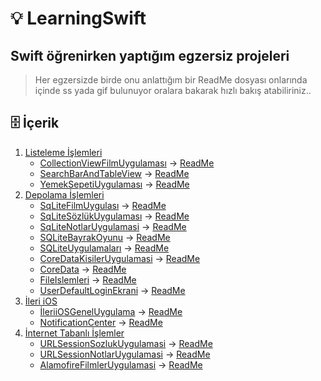 # 💡 LearningSwift
## Swift öğrenirken yaptığım egzersiz projeleri
> Her egzersizde birde onu anlattığım bir ReadMe dosyası onlarında içinde ss yada gif bulunuyor oralara bakarak hızlı bakış atabiliriniz..



## 🗄 İçerik

1. [Listeleme İşlemleri](https://github.com/yasinozmeen/LearningSwift/tree/main/1-Listelemeİşlemleri)
	- [CollectionViewFilmUygulaması](https://github.com/yasinozmeen/LearningSwift/blob/main/1-Listelemeİşlemleri/√CollectionViewFilmUygulamasi) -> [ReadMe](https://github.com/yasinozmeen/LearningSwift/blob/main/1-Listelemeİşlemleri/√CollectionViewFilmUygulamasi/40README.md)
	- [SearchBarAndTableView](https://github.com/yasinozmeen/LearningSwift/blob/main/1-Listelemeİşlemleri/√SearchBarANDTableView) -> [ReadMe](https://github.com/yasinozmeen/LearningSwift/blob/main/1-Listelemeİşlemleri/√SearchBarANDTableView/41readME.md)
	- [YemekSepetiUygulaması](https://github.com/yasinozmeen/LearningSwift/blob/main/1-Listelemeİşlemleri/√YemekSepetiUygulaması) -> [ReadMe](https://github.com/yasinozmeen/LearningSwift/blob/main/1-Listelemeİşlemleri/√YemekSepetiUygulaması/37ReadME.md)
2. [Depolama İşlemleri](https://github.com/yasinozmeen/LearningSwift/blob/main/2-Depolamaİşlemleri)
	- [SqLiteFilmUygulası](https://github.com/yasinozmeen/LearningSwift/tree/main/2-Depolamaİşlemleri/FilmUygulaması) -> [ReadMe](https://github.com/yasinozmeen/LearningSwift/blob/main/2-Depolamaİşlemleri/FilmUygulaması/readMe.md)
	- [SqLiteSözlükUygulaması](https://github.com/yasinozmeen/LearningSwift/blob/main/2-Depolamaİşlemleri/SozlukUygulaması) -> [ReadMe](https://github.com/yasinozmeen/LearningSwift/blob/main/2-Depolamaİşlemleri/SozlukUygulaması/readMe.md)	
	- [SqLiteNotlarUygulamasi](https://github.com/yasinozmeen/LearningSwift/blob/main/2-Depolamaİşlemleri/notUygulamasi) -> [ReadMe](https://github.com/yasinozmeen/LearningSwift/blob/main/2-Depolamaİşlemleri/notUygulamasi/readMe.md)
	- [SQLiteBayrakOyunu](https://github.com/yasinozmeen/LearningSwift/blob/main/2-Depolamaİşlemleri/√BayrakUygulamasi) -> [ReadMe](https://github.com/yasinozmeen/LearningSwift/blob/main/2-Depolamaİşlemleri/√BayrakUygulamasi/47readMe.md)
	- [SQLiteUygulamaları](https://github.com/yasinozmeen/LearningSwift/blob/main/2-Depolamaİşlemleri/√SQLiteUygulamalari) -> [ReadMe](https://github.com/yasinozmeen/LearningSwift/blob/main/2-Depolamaİşlemleri/√SQLiteUygulamalari/46ReadME.md)
	- [CoreDataKisilerUygulamasi](https://github.com/yasinozmeen/LearningSwift/blob/main/2-Depolamaİşlemleri/√CoreDataKisilerUygulaması) -> [ReadMe](https://github.com/yasinozmeen/LearningSwift/blob/main/2-Depolamaİşlemleri/√CoreDataKisilerUygulaması/45ReadMe.md)
	- [CoreData](https://github.com/yasinozmeen/LearningSwift/tree/main/2-Depolamaİşlemleri/√ToDoFilm) -> [ReadMe](https://github.com/yasinozmeen/LearningSwift/blob/main/2-Depolamaİşlemleri/√ToDoFilm/ReadMe.md)
	- [FileIslemleri](https://github.com/yasinozmeen/LearningSwift/blob/main/2-Depolamaİşlemleri/√FileIslemleri) -> [ReadMe](https://github.com/yasinozmeen/LearningSwift/blob/main/2-Depolamaİşlemleri/√FileIslemleri/44ReadMe.md)
	- [UserDefaultLoginEkrani](https://github.com/yasinozmeen/LearningSwift/blob/main/2-Depolamaİşlemleri/√LoginEkraniUserDefault) -> [ReadMe](https://github.com/yasinozmeen/LearningSwift/blob/main/2-Depolamaİşlemleri/√LoginEkraniUserDefault/43readMe.md)
3. [İleri iOS](https://github.com/yasinozmeen/LearningSwift/blob/main/3-İleriIOS)
	- [İleriiOSGenelUygulama](https://github.com/yasinozmeen/LearningSwift/blob/main/3-İleriIOS/IleriiOSGenelUygulama) -> [ReadMe](https://github.com/yasinozmeen/LearningSwift/blob/main/3-İleriIOS/IleriiOSGenelUygulama/readMe.md)
	- [NotificationCenter](https://github.com/yasinozmeen/LearningSwift/blob/main/3-İleriIOS/NotificationCenterGiris) -> [ReadMe](https://github.com/yasinozmeen/LearningSwift/blob/main/3-İleriIOS/NotificationCenterGiris/README.md)
4. [İnternet Tabanlı İşlemler](https://github.com/yasinozmeen/LearningSwift/blob/main/4-InternetTabanliIslemler)
	- [URLSessionSozlukUygulamasi](https://github.com/yasinozmeen/LearningSwift/blob/main/4-InternetTabanliIslemler/URLSessionSozlukUygulamasi) -> [ReadMe](https://github.com/yasinozmeen/LearningSwift/blob/main/4-InternetTabanliIslemler/URLSessionSozlukUygulamasi/README.md)
	- [URLSessionNotlarUygulamasi](https://github.com/yasinozmeen/LearningSwift/blob/main/4-InternetTabanliIslemler/URLSessionNotlarUygulamasi) -> [ReadMe](https://github.com/yasinozmeen/LearningSwift/blob/main/4-InternetTabanliIslemler/URLSessionNotlarUygulamasi/README.md)
	- [AlamofireFilmlerUygulamasi](https://github.com/yasinozmeen/LearningSwift/blob/main/4-InternetTabanliIslemler/AlamofireFilmlerUygulaması) -> [ReadMe](https://github.com/yasinozmeen/LearningSwift/blob/main/4-InternetTabanliIslemler/AlamofireFilmlerUygulaması/README.md)

